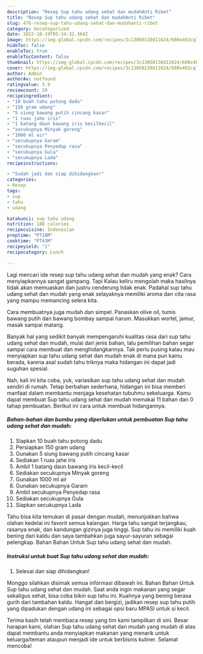 ```yaml
---
description: "Resep Sup tahu udang sehat dan mudahAnti Ribet"
title: "Resep Sup tahu udang sehat dan mudahAnti Ribet"
slug: 476-resep-sup-tahu-udang-sehat-dan-mudahanti-ribet
category: Uncategorized
date: 2022-10-19T05:34:32.364Z
image: https://img-global.cpcdn.com/recipes/3c13050130d11624/680x482cq70/sup-tahu-udang-sehat-dan-mudah-foto-resep-utama.jpg
hideToc: false
enableToc: true
enableTocContent: false
thumbnail: https://img-global.cpcdn.com/recipes/3c13050130d11624/680x482cq70/sup-tahu-udang-sehat-dan-mudah-foto-resep-utama.jpg
cover: https://img-global.cpcdn.com/recipes/3c13050130d11624/680x482cq70/sup-tahu-udang-sehat-dan-mudah-foto-resep-utama.jpg
author: Admin
authorAv: notfound
ratingvalue: 3.9
reviewcount: 20
recipeingredient:
- "10 buah tahu potong dadu"
- "150 gram udang"
- "5 siung bawang putih cincang kasar"
- "1 ruas jahe iris"
- "1 batang daun bawang iris kecilkecil"
- "secukupnya Minyak goreng"
- "1000 ml air"
- "secukupnya Garam"
- "secukupnya Penyedap rasa"
- "secukupnya Gula"
- "secukupnya Lada"
recipeinstructions:

- "Sudah jadi dan siap dihidangkan!"
categories:
- Resep
tags:
- sup
- tahu
- udang

katakunci: sup tahu udang 
nutrition: 188 calories
recipecuisine: Indonesian
preptime: "PT18M"
cooktime: "PT43M"
recipeyield: "1"
recipecategory: Lunch

---
```



Lagi mencari ide resep sup tahu udang sehat dan mudah yang enak? Cara menyiapkannya sangat gampang. Tapi Kalau keliru mengolah maka hasilnya tidak akan memuaskan dan justru cenderung tidak enak. Padahal sup tahu udang sehat dan mudah yang enak selayaknya memiliki aroma dan cita rasa yang mampu memancing selera kita.


Cara membuatnya juga mudah dan simpel. Panaskan olive oil, tumis bawang putih dan bawang bombay sampai harum. Masukkan wortel, jamur, masak sampai matang.

Banyak hal yang sedikit banyak mempengaruhi kualitas rasa dari sup tahu udang sehat dan mudah, mulai dari jenis bahan, lalu pemilihan bahan segar sampai cara membuat dan menghidangkannya. Tak perlu pusing kalau mau menyiapkan sup tahu udang sehat dan mudah enak di mana pun kamu berada, karena asal sudah tahu triknya maka hidangan ini dapat jadi suguhan spesial.


Nah, kali ini kita coba, yuk, variasikan sup tahu udang sehat dan mudah sendiri di rumah. Tetap berbahan sederhana, hidangan ini bisa memberi manfaat dalam membantu menjaga kesehatan tubuhmu sekeluarga. Kamu dapat membuat Sup tahu udang sehat dan mudah memakai 11 bahan dan 0 tahap pembuatan. Berikut ini cara untuk membuat hidangannya.

<!--inarticleads1-->

##### Bahan-bahan dan bumbu yang diperlukan untuk pembuatan Sup tahu udang sehat dan mudah:

1. Siapkan 10 buah tahu potong dadu
1. Persiapkan 150 gram udang
1. Gunakan 5 siung bawang putih cincang kasar
1. Sediakan 1 ruas jahe iris
1. Ambil 1 batang daun bawang iris kecil-kecil
1. Sediakan secukupnya Minyak goreng
1. Gunakan 1000 ml air
1. Gunakan secukupnya Garam
1. Ambil secukupnya Penyedap rasa
1. Sediakan secukupnya Gula
1. Siapkan secukupnya Lada


Tahu bisa kita temukan di pasar dengan mudah, menunjukkan bahwa olahan kedelai ini favorit semua kalangan. Harga tahu sangat terjangkau, rasanya enak, dan kandungan gizinya juga tinggi. Sup tahu ini memiliki kuah bening dari kaldu dan saya tambahkan juga sayur-sayuran sebagai pelengkap. Bahan Bahan Untuk Sup tahu udang sehat dan mudah. 

<!--inarticleads2-->

##### Instruksi untuk buat Sup tahu udang sehat dan mudah:


1. Selesai dan siap dihidangkan!

Monggo silahkan disimak semua informasi dibawah ini. Bahan Bahan Untuk Sup tahu udang sehat dan mudah. Saat anda ingin makanan yang segar sekaligus sehat, bisa coba bikin sup tahu ini. Kuahnya yang bening berasa gurih dari tambahan kaldu. Hangat dan bergizi, jadikan resep sup tahu putih yang dipadukan dengan udang ini sebagai opsi baru MPASI untuk si kecil. 

Terima kasih telah membaca resep yang tim kami tampilkan di sini. Besar harapan kami, olahan Sup tahu udang sehat dan mudah yang mudah di atas dapat membantu anda menyiapkan makanan yang menarik untuk keluarga/teman ataupun menjadi ide untuk berbisnis kuliner. Selamat mencoba!
